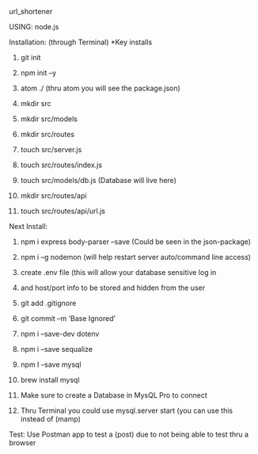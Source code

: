 url_shortener

USING: node.js

Installation: (through Terminal) *Key installs
1.	git init

2.	npm init –y


3.	atom  ./ (thru atom you will see the package.json)

4.	mkdir src


5.	mkdir src/models

6.	mkdir src/routes


7.	touch src/server.js

8.	touch  src/routes/index.js


9.	touch src/models/db.js (Database will live here)

10.	 mkdir src/routes/api


11.	 touch src/routes/api/url.js

Next Install:

1.	npm i express body-parser –save (Could be seen in the json-package)
2.	npm i –g nodemon (will help restart server auto/command line access)

3.	create .env file (this will allow your database sensitive log in  

4.	and host/port info to be stored and hidden from the user


5.	git add .gitignore

6.	git commit –m ‘Base Ignored’


7.	npm  i –save-dev dotenv

8.	npm i –save sequalize


9.	npm I –save mysql

10.	brew install mysql 


11.	Make sure to create a Database in MysQL Pro to connect

12.	Thru Terminal you could use mysql.server start
           (you can use this instead of (mamp)









Test:
 Use Postman app to test a (post) due to not being able to test thru a browser



